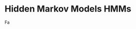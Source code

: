 # Hidden Markov Models HMMs
Fa
<!--stackedit_data:
eyJoaXN0b3J5IjpbLTEwMDk3MjY4MzUsMzUwODMxNjI0LC0yMD
g4NzQ2NjEyLDczMDk5ODExNl19
-->
